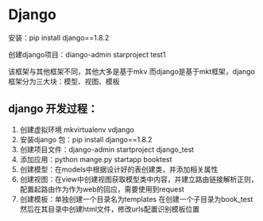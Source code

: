 # Django

安装：pip install django==1.8.2

创建django项目：diango-admin starproject test1

该框架与其他框架不同，其他大多是基于mkv 而django是基于mkt框架，django框架分为三大块：模型、视图、模板

## django 开发过程：

1. 创建虚拟环境 mkvirtualenv vdjango
2. 安装django 包：pip install django==1.8.2
3. 创建项目文件：django-admin startproject django_test
4. 添加应用：python mange.py startapp booktest
5. 创建模型：在models中根据设计好的表创建类，并添加相关属性
6. 创建视图：在view中创建视图获取模型类中内容，并建立路由链接解析正则，配置起路由作为作为web的回应，需要使用到request
7. 创建模板：单独创建一个目录名为templates 在创建一个子目录为book_test 然后在其目录中创建html文件，修改urls配置识别模板位置